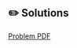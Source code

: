 ## :pencil2: Solutions
[Problem PDF](https://drive.google.com/open?id=1pLGOc1I6BsnKyxrddePz8EA0jO72OG09)
